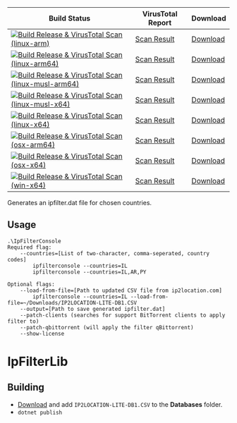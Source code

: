﻿| Build Status | VirusTotal Report | Download |
|--------------|-------------------|----------|
| [![Build Release & VirusTotal Scan (linux-arm)](https://github.com/soyfrien/IpFilterGenerator/actions/workflows/build-linux-arm.yml/badge.svg)](https://github.com/soyfrien/IpFilterGenerator/actions/workflows/build-linux-arm.yml) | [Scan Result]() | [Download]() |
| [![Build Release & VirusTotal Scan (linux-arm64)](https://github.com/soyfrien/IpFilterGenerator/actions/workflows/build-linux-arm64.yml/badge.svg)](https://github.com/soyfrien/IpFilterGenerator/actions/workflows/build-linux-arm64.yml) | [Scan Result]() | [Download]() |
| [![Build Release & VirusTotal Scan (linux-musl-arm64)](https://github.com/soyfrien/IpFilterGenerator/actions/workflows/build-linux-musl-arm64.yml/badge.svg)](https://github.com/soyfrien/IpFilterGenerator/actions/workflows/build-linux-musl-arm64.yml) | [Scan Result]() | [Download](https://github.com/soyfrien/IpFilterGenerator/releases/download/v/IpFilterConsole-linux-musl-arm64.zip) |
| [![Build Release & VirusTotal Scan (linux-musl-x64)](https://github.com/soyfrien/IpFilterGenerator/actions/workflows/build-linux.yml/badge.svg)](https://github.com/soyfrien/IpFilterGenerator/actions/workflows/build-linux.yml) | [Scan Result]() | [Download](https://github.com/soyfrien/IpFilterGenerator/releases/download/v1.2.3.2/IpFilterConsole-linux-x64.zip) |
| [![Build Release & VirusTotal Scan (linux-x64)](https://github.com/soyfrien/IpFilterGenerator/actions/workflows/build-linux.yml/badge.svg)](https://github.com/soyfrien/IpFilterGenerator/actions/workflows/build-linux.yml) | [Scan Result]() | [Download](https://github.com/soyfrien/IpFilterGenerator/releases/download/v1.2.3.2/IpFilterConsole-linux-x64.zip) |
| [![Build Release & VirusTotal Scan (osx-arm64)](https://github.com/soyfrien/IpFilterGenerator/actions/workflows/build-mac.yml/badge.svg)](https://github.com/soyfrien/IpFilterGenerator/actions/workflows/build-mac.yml) | [Scan Result]() | [Download](https://github.com/soyfrien/IpFilterGenerator/releases/download/v1.2.3.2/IpFilterConsole-osx-arm64.zip) |
| [![Build Release & VirusTotal Scan (osx-x64)](https://github.com/soyfrien/IpFilterGenerator/actions/workflows/build-mac.yml/badge.svg)](https://github.com/soyfrien/IpFilterGenerator/actions/workflows/build-mac.yml) | [Scan Result]() | [Download](https://github.com/soyfrien/IpFilterGenerator/releases/download/v1.2.3.2/IpFilterConsole-osx-x64.zip) |
| [![Build Release & VirusTotal Scan (win-x64)](https://github.com/soyfrien/IpFilterGenerator/actions/workflows/build-windows.yml/badge.svg)](https://github.com/soyfrien/IpFilterGenerator/actions/workflows/build-windows.yml) | [Scan Result]() | [Download](https://github.com/soyfrien/IpFilterGenerator/releases/download/v1.2.3.2/IpFilterConsole-win-x64.zip) |


Generates an ipfilter.dat file for chosen countries.

## Usage

```
.\IpFilterConsole
Required flag:
    --countries=[List of two-character, comma-seperated, country codes]
        ipfilterconsole --countries=IL
        ipfilterconsole --countries=IL,AR,PY

Optional flags:
    --load-from-file=[Path to updated CSV file from ip2location.com]
        ipfilterconsole --countries=IL --load-from-file=~/Downloads/IP2LOCATION-LITE-DB1.CSV
    --output=[Path to save generated ipfilter.dat]
    --patch-clients (searches for support BitTorrent clients to apply filter to)
    --patch-qbittorrent (will apply the filter qBittorrent)
    --show-license
```

# IpFilterLib
## Building
 - [Download](https://lite.ip2location.com/ip2location-lite#database) and add ```IP2LOCATION-LITE-DB1.CSV``` to the **Databases** folder.
 - ```dotnet publish```
